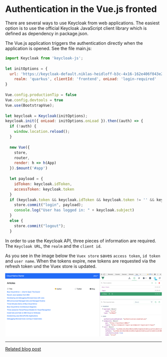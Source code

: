 # Authentication in the Vue.js fronted

There are several ways to use Keycloak from web applications. The easiest option is to use the official Keycloak JavaScript client library which is defined as dependency in package.json.

The Vue.js application triggers the authentication directly when the application is opened. See the file main.js:

```javascript
import Keycloak from 'keycloak-js';
 
let initOptions = {
  url: 'https://keycloak-default.niklas-heidloff-b3c-4x16-162e406f043e20da9b0ef0731954a894-0000.us-south.containers.appdomain.cloud/auth', 
    realm: 'quarkus', clientId: 'frontend', onLoad: 'login-required'
}
 
Vue.config.productionTip = false
Vue.config.devtools = true
Vue.use(BootstrapVue);
 
let keycloak = Keycloak(initOptions);
keycloak.init({ onLoad: initOptions.onLoad }).then((auth) => {
  if (!auth) {
    window.location.reload();
  }
 
  new Vue({
    store,
    router,
    render: h => h(App)
  }).$mount('#app')
 
  let payload = {
    idToken: keycloak.idToken,
    accessToken: keycloak.token
  }
  if (keycloak.token && keycloak.idToken && keycloak.token != '' && keycloak.idToken != '') {
    store.commit("login", payload);
    console.log("User has logged in: " + keycloak.subject)
  }
  else {
    store.commit("logout");
  }
```

In order to use the Keycloak API, three pieces of information are required. The `Keycloak URL`, the `realm` and the `client id`.

As you see in the image below  the `Vuex store` saves `access token`, `id token` and `user name`. When the tokens expire, new tokens are requested via the refresh token und the Vuex store is updated.

![](../../images/authentication-keycloak-vue.png)

---

[Related blog post](http://heidloff.net/article/securing-vue-js-applications-keycloak/)
